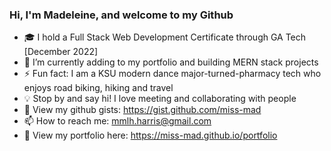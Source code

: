 ### Hi, I'm Madeleine, and welcome to my Github

- 🎓 I hold a Full Stack Web Development Certificate through GA Tech [December 2022]
- 🌻 I’m currently adding to my portfolio and building MERN stack projects
- ⚡ Fun fact: I am a KSU modern dance major-turned-pharmacy tech who enjoys road biking, hiking and travel
- 💡 Stop by and say hi! I love meeting and collaborating with people
- 📜 View my github gists: https://gist.github.com/miss-mad
- 📫 How to reach me: mmlh.harris@gmail.com
- 💼 View my portfolio here: https://miss-mad.github.io/portfolio

<!--
**miss-mad/miss-mad** is a ✨ _special_ ✨ repository because its `README.md` (this file) appears on your GitHub profile.

- 👯 I’m looking to collaborate on practical and helpful app ideas
- 🤔 I’m looking for help with ...
- 👀 I’m interested in creative coding and UI development.
-->

